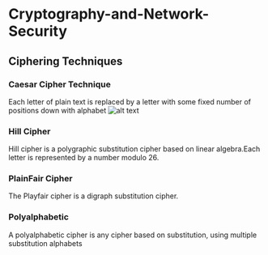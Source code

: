 # Cryptography-and-Network-Security
## Ciphering Techniques
### Caesar Cipher Technique 
Each letter of plain text is replaced by a letter with some fixed number of positions down with alphabet
![alt text](https://www.tutorialspoint.com/cryptography_with_python/images/algorithm_caesar_cipher.jpg)
### Hill Cipher
Hill cipher is a polygraphic substitution cipher based on linear algebra.Each letter is represented by a number modulo 26.
### PlainFair Cipher
The Playfair cipher is a digraph substitution cipher. 
### Polyalphabetic 
A polyalphabetic cipher is any cipher based on substitution, using multiple substitution alphabets
